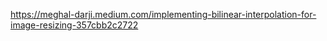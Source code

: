 https://meghal-darji.medium.com/implementing-bilinear-interpolation-for-image-resizing-357cbb2c2722

